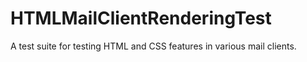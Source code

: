 # HTMLMailClientRenderingTest
A test suite for testing HTML and CSS features in various mail clients.

